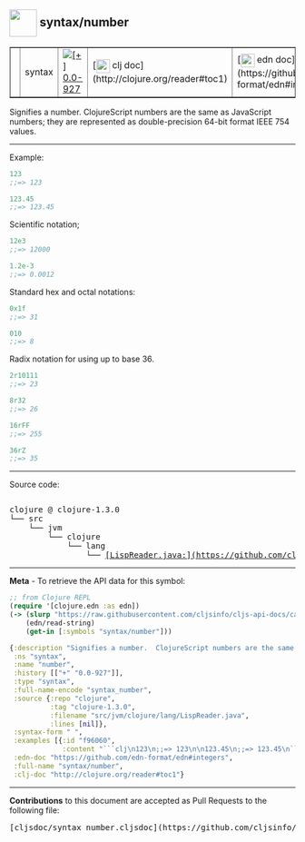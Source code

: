 ## <img width="48px" valign="middle" src="http://i.imgur.com/Hi20huC.png"> syntax/number

 <table border="1">
<tr>
<td><samp> </samp></td>
<td>syntax</td>
<td><a href="https://github.com/cljsinfo/cljs-api-docs/tree/0.0-927"><img valign="middle" alt="[+] 0.0-927" src="https://img.shields.io/badge/+-0.0--927-lightgrey.svg"></a> </td>
<td>
[<img height="24px" valign="middle" src="http://i.imgur.com/1GjPKvB.png"> clj doc](http://clojure.org/reader#toc1)
</td>
<td>
[<img height="24px" valign="middle" src="http://i.imgur.com/I8uNXHv.png"> edn doc](https://github.com/edn-format/edn#integers)
</td>
</tr>
</table>


Signifies a number.  ClojureScript numbers are the same as JavaScript numbers;
they are represented as double-precision 64-bit format IEEE 754 values.

---

Example:

```clj
123
;;=> 123

123.45
;;=> 123.45
```

Scientific notation;

```clj
12e3
;;=> 12000

1.2e-3
;;=> 0.0012
```

Standard hex and octal notations:

```clj
0x1f
;;=> 31

010
;;=> 8
```

Radix notation for using up to base 36.

```clj
2r10111
;;=> 23

8r32
;;=> 26

16rFF
;;=> 255

36rZ
;;=> 35
```

---



Source code:

```clj

```

 <pre>
clojure @ clojure-1.3.0
└── src
    └── jvm
        └── clojure
            └── lang
                └── <ins>[LispReader.java:](https://github.com/clojure/clojure/blob/clojure-1.3.0/src/jvm/clojure/lang/LispReader.java#L)</ins>
</pre>


---

__Meta__ - To retrieve the API data for this symbol:

```clj
;; from Clojure REPL
(require '[clojure.edn :as edn])
(-> (slurp "https://raw.githubusercontent.com/cljsinfo/cljs-api-docs/catalog/cljs-api.edn")
    (edn/read-string)
    (get-in [:symbols "syntax/number"]))
```

```clj
{:description "Signifies a number.  ClojureScript numbers are the same as JavaScript numbers;\nthey are represented as double-precision 64-bit format IEEE 754 values.",
 :ns "syntax",
 :name "number",
 :history [["+" "0.0-927"]],
 :type "syntax",
 :full-name-encode "syntax_number",
 :source {:repo "clojure",
          :tag "clojure-1.3.0",
          :filename "src/jvm/clojure/lang/LispReader.java",
          :lines [nil]},
 :syntax-form " ",
 :examples [{:id "f96060",
             :content "```clj\n123\n;;=> 123\n\n123.45\n;;=> 123.45\n```\n\nScientific notation;\n\n```clj\n12e3\n;;=> 12000\n\n1.2e-3\n;;=> 0.0012\n```\n\nStandard hex and octal notations:\n\n```clj\n0x1f\n;;=> 31\n\n010\n;;=> 8\n```\n\nRadix notation for using up to base 36.\n\n```clj\n2r10111\n;;=> 23\n\n8r32\n;;=> 26\n\n16rFF\n;;=> 255\n\n36rZ\n;;=> 35\n```"}],
 :edn-doc "https://github.com/edn-format/edn#integers",
 :full-name "syntax/number",
 :clj-doc "http://clojure.org/reader#toc1"}

```

---

__Contributions__ to this document are accepted as Pull Requests to the following file:

 <pre>
[cljsdoc/syntax_number.cljsdoc](https://github.com/cljsinfo/cljs-api-docs/blob/master/cljsdoc/syntax_number.cljsdoc)
</pre>

